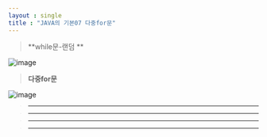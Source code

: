 ```yaml
---
layout : single
title : "JAVA의 기본07 다중for문"
---
```

>**while문-랜덤 **

![image](https://user-images.githubusercontent.com/105334682/177941054-93116fed-9c04-4bcb-9667-ead8ebfab4a1.png)
>**다중for문**

![image](https://user-images.githubusercontent.com/105334682/177943070-90daecc8-916d-4ff1-9e27-087804090aed.png)
>****


>****


>****


>****
